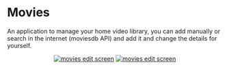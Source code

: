 # Movies
An application to manage your home video library, you can add manually or search in the internet (moviesdb API) and add it and change the details for yourself.  
<p align="center">
  <a href="http://www.siz.co.il/"><img src="http://up419.siz.co.il/up1/odg1n4iniknw.jpg" border="0" alt="movies edit screen" /></a>
  <a href="http://www.siz.co.il/"><img src="http://up419.siz.co.il/up1/dzmdmzzziwmk.jpg" border="0" alt="movies edit screen" /></a>
</p>


